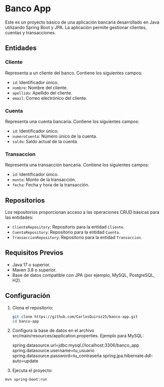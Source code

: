# Banco App

Este es un proyecto básico de una aplicación bancaria desarrollado en Java utilizando Spring Boot y JPA. La aplicación permite gestionar clientes, cuentas y transacciones.

## Entidades

### Cliente
Representa a un cliente del banco. Contiene los siguientes campos:
- `id`: Identificador único.
- `nombre`: Nombre del cliente.
- `apellido`: Apellido del cliente.
- `email`: Correo electrónico del cliente.

### Cuenta
Representa una cuenta bancaria. Contiene los siguientes campos:
- `id`: Identificador único.
- `numeroCuenta`: Número único de la cuenta.
- `saldo`: Saldo actual de la cuenta.

### Transaccion
Representa una transacción bancaria. Contiene los siguientes campos:
- `id`: Identificador único.
- `monto`: Monto de la transacción.
- `fecha`: Fecha y hora de la transacción.

## Repositorios

Los repositorios proporcionan acceso a las operaciones CRUD básicas para las entidades:
- `ClienteRepository`: Repositorio para la entidad `Cliente`.
- `CuentaRepository`: Repositorio para la entidad `Cuenta`.
- `TransaccionRepository`: Repositorio para la entidad `Transaccion`.

## Requisitos Previos

- Java 17 o superior.
- Maven 3.8 o superior.
- Base de datos compatible con JPA (por ejemplo, MySQL, PostgreSQL, H2).

## Configuración

1. Clona el repositorio:
   ```bash
   git clone https://github.com/CarlosQuiroz25/banco-app.git
   cd banco-app

2. Configura la base de datos en el archivo src/main/resources/application.properties. Ejemplo para MySQL:
   
   spring.datasource.url=jdbc:mysql://localhost:3306/banco_app
   spring.datasource.username=tu_usuario
   spring.datasource.password=tu_contraseña
   spring.jpa.hibernate.ddl-auto=update

4. Ejecuta el proyecto:
  ```bash
  mvn spring-boot:run
   
